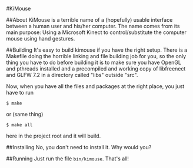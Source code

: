 #KiMouse

##About
KiMouse is a terrible name of a (hopefully) usable interface between a human user and his/her computer. The name comes from its main purpose: Using a Microsoft Kinect to control/substitute the computer mouse using hand gestures.

##Building
It's easy to build kimouse if you have the right setup. There is a Makefile doing the horrible linking and file building job for you, so the only thing you have to do before building it is to make sure you have OpenGL and pthreads installed and a precompiled and working copy of libfreenect and GLFW 7.2 in a directory called "libs" outside "src".

Now, when you have all the files and packages at the right place, you just have to run

	$ make

or (same thing)

	$ make all

here in the project root and it will build.

##Installing
No, you don't need to install it. Why would you?

##Running
Just run the file `bin/kimouse`. That's all!

